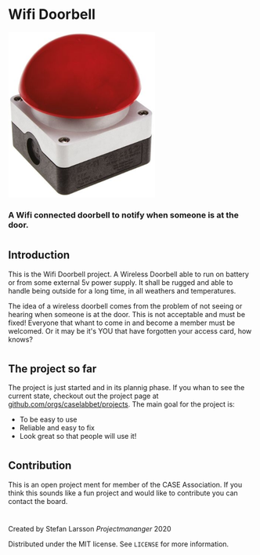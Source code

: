# Wifi Doorbell 


<!-- PROJECT LOGO -->
<div style='float: enter'>
  <img style='width: 300px' src="img\button.jpg"></img>
</div>


### A Wifi connected doorbell to notify when someone is at the door. 
#
## Introduction

This is the Wifi Doorbell project. A Wireless Doorbell able to run on battery or from some external 5v power supply. It shall be rugged and able to handle being outside for a long time, in all weathers and temperatures. 

The idea of a wireless doorbell comes from the problem of not seeing or hearing when someone is at the door. This is not acceptable and must be fixed! Everyone that whant to come in and become a member must be welcomed. Or it may be it's YOU that have forgotten your access card, how knows?
#
## The project so far
The project is just started and in its plannig phase. If you whan to see the current state, checkout out the project page at [github.com/orgs/caselabbet/projects](https://github.com/orgs/caselabbet/projects). The main goal for the project is:

* To be easy to use
* Reliable and easy to fix
* Look great so that people will use it!
   
#
## Contribution
This is an open project ment for member of the CASE Association. If you think this sounds like a fun project and would like to contribute you can contact the board.



#
Created by Stefan Larsson *Projectmananger* 2020
 

Distributed under the MIT license. See ``LICENSE`` for more information.